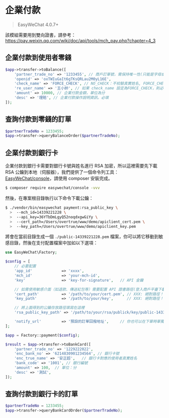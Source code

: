# 企業付款

> EasyWeChat 4.0.7+

該模組需要用到雙向證書，請參考：https://pay.weixin.qq.com/wiki/doc/api/tools/mch_pay.php?chapter=4_3

## 企業付款到使用者零錢

```php
$app->transfer->toBalance([
    'partner_trade_no' => '1233455', // 商戶訂單號，需保持唯一性(只能是字母或者數字，不能包含有符號)
    'openid' => 'oxTWIuGaIt6gTKsQRLau2M0yL16E',
    'check_name' => 'FORCE_CHECK', // NO_CHECK：不校驗真實姓名, FORCE_CHECK：強校驗真實姓名
    're_user_name' => '王小帥', // 如果 check_name 設定為FORCE_CHECK，則必填使用者真實姓名
    'amount' => 10000, // 企業付款金額，單位為分
    'desc' => '理賠', // 企業付款操作說明資訊。必填
]);
```

## 查詢付款到零錢的訂單

```php
$partnerTradeNo = 1233455;
$app->transfer->queryBalanceOrder($partnerTradeNo);
```


## 企業付款到銀行卡

企業付款到銀行卡需要對銀行卡號與姓名進行 RSA 加密，所以這裡需要先下載 RSA 公鑰到本地（伺服器），我們提供了一個命令列工具：[EasyWeChat/console](https://github.com/EasyWeChat/console)，請使用 composer 安裝完成。

```bash
$ composer require easywechat/console -vvv
```

然後，在專案根目錄執行以下命令下載公鑰：

```bash
$ ./vendor/bin/easywechat payment:rsa_public_key \
  >  --mch_id=14339221228 \
  >  --api_key=36YTbDmLgyQ52noqdxgwGiYy \
  >  --cert_path=/Users/overtrue/www/demo/apiclient_cert.pem \
  >  --key_path=/Users/overtrue/www/demo/apiclient_key.pem
```

將會在當前目錄生成一個 `./public-14339221228.pem` 檔案，你可以將它移動到敏感目錄，然後在支付配置檔案中加如以下選項：

```php
use EasyWeChat\Factory;

$config = [
    // 必要配置
    'app_id'             => 'xxxx',
    'mch_id'             => 'your-mch-id',
    'key'                => 'key-for-signature',   // API 金鑰

    // 如需使用敏感介面（如退款、傳送紅包等）需要配置 API 證書路徑(登入商戶平臺下載 API 證書)
    'cert_path'          => '/path/to/your/cert.pem', // XXX: 絕對路徑！！！！
    'key_path'           => '/path/to/your/key',      // XXX: 絕對路徑！！！！

    // 將上面得到的公鑰存放路徑填寫在這裡
    'rsa_public_key_path' => '/path/to/your/rsa/publick/key/public-14339221228.pem', // <<<------------------------

    'notify_url'         => '預設的訂單回撥地址',     // 你也可以在下單時單獨設定來想覆蓋它
];

$app = Factory::payment($config);
```

```php
$result = $app->transfer->toBankCard([
    'partner_trade_no' => '1229222022',
    'enc_bank_no' => '6214830901234564', // 銀行卡號
    'enc_true_name' => '安正超',   // 銀行卡對應的使用者真實姓名
    'bank_code' => '1001', // 銀行編號
    'amount' => 100,  // 單位：分
    'desc' => '測試',
]);

```

## 查詢付款到銀行卡的訂單

```php
$partnerTradeNo = 1233455;
$app->transfer->queryBankCardOrder($partnerTradeNo);
```


